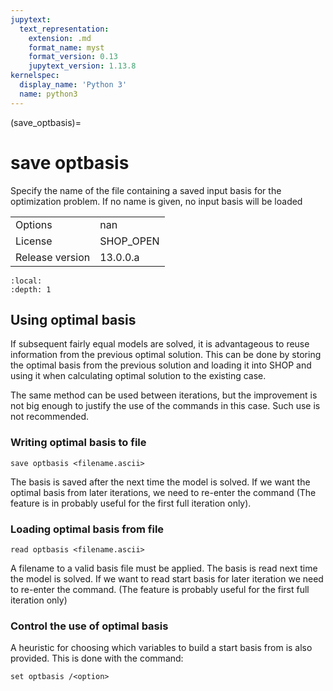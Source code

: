```yaml
---
jupytext:
  text_representation:
    extension: .md
    format_name: myst
    format_version: 0.13
    jupytext_version: 1.13.8
kernelspec:
  display_name: 'Python 3'
  name: python3
---
```


(save_optbasis)=
# save optbasis
Specify the name of the file containing a saved input basis for the optimization problem. If no name is given, no input basis will be loaded

|   |   |
|---|---|
|Options|nan|
|License|SHOP_OPEN|
|Release version|13.0.0.a|

```{contents}
:local:
:depth: 1
```

## Using optimal basis
If subsequent fairly equal models are solved, it is advantageous to reuse information from the previous optimal solution. This can be done by storing the optimal basis from the previous solution and loading it into SHOP and using it when calculating optimal solution to the existing case.

The same method can be used between iterations, but the improvement is not big enough to justify the use of the commands in this case. Such use is not recommended.

### Writing optimal basis to file
```
save optbasis <filename.ascii>
```

The basis is saved after the next time the model is solved. If we want the optimal basis from later iterations, we need to re-enter the command (The feature is in probably useful for the first full iteration only).

### Loading optimal basis from file
```
read optbasis <filename.ascii>
```

A filename to a valid basis file must be applied. The basis is read next time the model is solved. If we want to read start basis for later iteration we need to re-enter the command. (The feature is probably useful for the first full iteration only)

### Control the use of optimal basis
A heuristic for choosing which variables to build a start basis from is also provided. This is done with the command:
```
set optbasis /<option>
```



